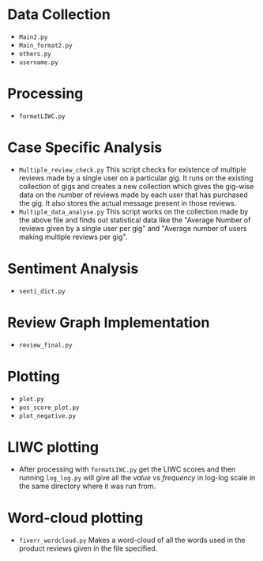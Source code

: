 # Data Collection
- `Main2.py`
- `Main_format2.py`
- `others.py`
- `username.py`

# Processing
- `formatLIWC.py`

# Case Specific Analysis
- `Multiple_review_check.py`
  This script checks for existence of multiple reviews made by a single user on a particular gig. It runs on the existing    collection of gigs and creates a new collection which gives the gig-wise data on the number of reviews made by each user   that has purchased the gig. It also stores the actual message present in those reviews.
- `Multiple_data_analyse.py`
  This script works on the collection made by the above file and finds out statistical data like the "Average Number of      reviews given by a single user per gig" and "Average number of users making multiple reviews per gig".

# Sentiment Analysis
- `senti_dict.py`

# Review Graph Implementation
- `review_final.py`

# Plotting
- `plot.py`
- `pos_score_plot.py`
- `plot_negative.py`

# LIWC plotting
- After processing with `formatLIWC.py` get the LIWC scores and then running `log_log.py` will give all the *value* vs *frequency* in log-log scale in the same directory where it was run from.

# Word-cloud plotting
- `fiverr_wordcloud.py`
Makes a word-cloud of all the words used in the product reviews given in the file specified.
